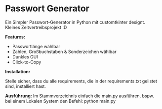# Passwort Generator

Ein Simpler Passwort-Generator in Python mit customtkinter designt.
Kleines Zeitvertreibsprojekt :D

**Features:**
- Passwortlänge wählbar
- Zahlen, Großbuchstaben & Sonderzeichen wählbar
- Dunkles GUI
- Click-to-Copy

**Installation:**

Stelle sicher, dass du alle requirements, 
die in der requirements.txt gelistet sind, 
installiert hast.

**Ausführung:**
Im Stammverzeichnis einfach die main.py ausführen, 
bspw. bei einem Lokalen System den Befehl: python main.py